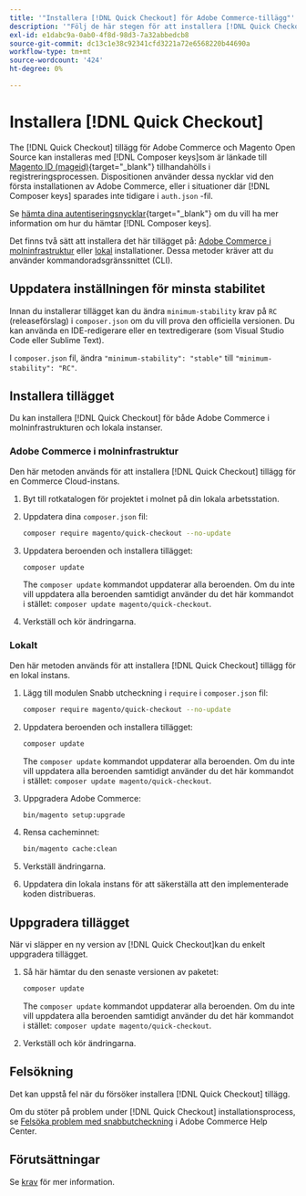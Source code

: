 ```yaml
---
title: '"Installera [!DNL Quick Checkout] för Adobe Commerce-tillägg"'
description: '"Följ de här stegen för att installera [!DNL Quick Checkout] i ditt Adobe Commerce-projekt."'
exl-id: e1dabc9a-0ab0-4f8d-98d3-7a32abbedcb8
source-git-commit: dc13c1e38c92341cfd3221a72e6568220b44690a
workflow-type: tm+mt
source-wordcount: '424'
ht-degree: 0%

---
```


# Installera [!DNL Quick Checkout]

The [!DNL Quick Checkout] tillägg för Adobe Commerce och Magento Open Source kan installeras med [!DNL Composer keys]som är länkade till [Magento ID (mageid)](https://devdocs.magento.com/marketplace/sellers/profile-personal.html#field-descriptions){target=&quot;_blank&quot;} tillhandahölls i registreringsprocessen. Dispositionen använder dessa nycklar vid den första installationen av Adobe Commerce, eller i situationer där [!DNL Composer keys] sparades inte tidigare i `auth.json` -fil.

Se [hämta dina autentiseringsnycklar](https://devdocs.magento.com/guides/v2.4/install-gde/prereq/connect-auth.html){target=&quot;_blank&quot;} om du vill ha mer information om hur du hämtar [!DNL Composer keys].

Det finns två sätt att installera det här tillägget på: [Adobe Commerce i molninfrastruktur](#magento-commerce-cloud) eller [lokal](#on-premises) installationer. Dessa metoder kräver att du använder kommandoradsgränssnittet (CLI).

## Uppdatera inställningen för minsta stabilitet

Innan du installerar tillägget kan du ändra `minimum-stability` krav på `RC` (releaseförslag) i `composer.json` om du vill prova den officiella versionen. Du kan använda en IDE-redigerare eller en textredigerare (som Visual Studio Code eller Sublime Text).

I `composer.json` fil, ändra `"minimum-stability": "stable"` till `"minimum-stability": "RC"`.

## Installera tillägget

Du kan installera [!DNL Quick Checkout] för både Adobe Commerce i molninfrastrukturen och lokala instanser.

### Adobe Commerce i molninfrastruktur

Den här metoden används för att installera [!DNL Quick Checkout] tillägg för en Commerce Cloud-instans.

1. Byt till rotkatalogen för projektet i molnet på din lokala arbetsstation.

1. Uppdatera dina `composer.json` fil:

   ```bash
   composer require magento/quick-checkout --no-update
   ```

1. Uppdatera beroenden och installera tillägget:

   ```bash
   composer update
   ```

   The `composer update` kommandot uppdaterar alla beroenden. Om du inte vill uppdatera alla beroenden samtidigt använder du det här kommandot i stället: `composer update magento/quick-checkout`.

1. Verkställ och kör ändringarna.

### Lokalt

Den här metoden används för att installera [!DNL Quick Checkout] tillägg för en lokal instans.

1. Lägg till modulen Snabb utcheckning i `require` i `composer.json` fil:

   ```bash
   composer require magento/quick-checkout --no-update
   ```

1. Uppdatera beroenden och installera tillägget:

   ```bash
   composer update
   ```

   The `composer update` kommandot uppdaterar alla beroenden. Om du inte vill uppdatera alla beroenden samtidigt använder du det här kommandot i stället: `composer update magento/quick-checkout`.

1. Uppgradera Adobe Commerce:

   ```bash
   bin/magento setup:upgrade
   ```

1. Rensa cacheminnet:

   ```bash
   bin/magento cache:clean
   ```

1. Verkställ ändringarna.
1. Uppdatera din lokala instans för att säkerställa att den implementerade koden distribueras.

## Uppgradera tillägget

När vi släpper en ny version av [!DNL Quick Checkout]kan du enkelt uppgradera tillägget.

1. Så här hämtar du den senaste versionen av paketet:

   ```bash
   composer update
   ```

   The `composer update` kommandot uppdaterar alla beroenden. Om du inte vill uppdatera alla beroenden samtidigt använder du det här kommandot i stället: `composer update magento/quick-checkout`.

1. Verkställ och kör ändringarna.

## Felsökning

Det kan uppstå fel när du försöker installera [!DNL Quick Checkout] tillägg.

Om du stöter på problem under [!DNL Quick Checkout] installationsprocess, se [Felsöka problem med snabbutcheckning](https://support.magento.com/hc/en-us/articles/6909450342541) i Adobe Commerce Help Center.

## Förutsättningar

Se [krav](../quick-checkout/prerequisites.md) för mer information.
